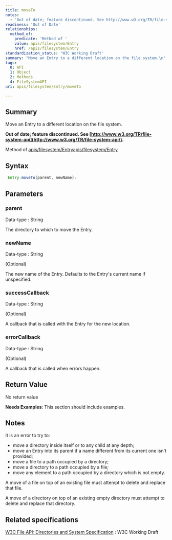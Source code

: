 ```yaml
---
title: moveTo
notes:
  - 'Out of date; feature discontinued. See http://www.w3.org/TR/file-system-api/.'
readiness: 'Out of Date'
relationships:
  method_of:
    predicate: 'Method of '
    value: apis/filesystem/Entry
    href: /apis/filesystem/Entry
standardization_status: 'W3C Working Draft'
summary: "Move an Entry to a different location on the file system.\n"
tags:
  0: API
  1: Object
  2: Methods
  4: FileSystemAPI
uri: apis/filesystem/Entry/moveTo

---
```

## <span>Summary</span>

Move an Entry to a different location on the file system.

**Out of date; feature discontinued. See [http://www.w3.org/TR/file-system-api](http://www.w3.org/TR/file-system-api/).**

Method of [apis/filesystem/Entry](/apis/filesystem/Entry)[apis/filesystem/Entry](/apis/filesystem/Entry)

## <span>Syntax</span>

``` js
 Entry.moveTo(parent, newName);
```

## <span>Parameters</span>

### <span>parent</span>

 Data-type
:   String

 The directory to which to move the Entry.

### <span>newName</span>

 Data-type
:   String

(Optional)

The new name of the Entry. Defaults to the Entry's current name if unspecified.

### <span>successCallback</span>

 Data-type
:   String

(Optional)

A callback that is called with the Entry for the new location.

### <span>errorCallback</span>

 Data-type
:   String

(Optional)

A callback that is called when errors happen.

## <span>Return Value</span>

No return value

**Needs Examples**: This section should include examples.

## <span>Notes</span>

It is an error to try to:

-   move a directory inside itself or to any child at any depth;
-   move an Entry into its parent if a name different from its current one isn't provided;
-   move a file to a path occupied by a directory;
-   move a directory to a path occupied by a file;
-   move any element to a path occupied by a directory which is not empty.

A move of a file on top of an existing file must attempt to delete and replace that file.

A move of a directory on top of an existing empty directory must attempt to delete and replace that directory.

## <span>Related specifications</span>

[W3C File API: Directories and System Specification](http://dev.w3.org/2009/dap/file-system/pub/FileSystem/)
:   W3C Working Draft

